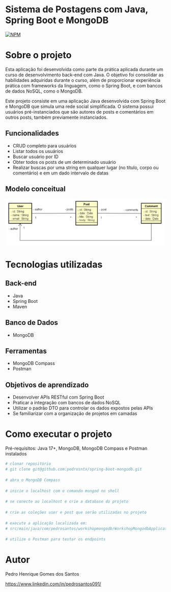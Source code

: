 # Sistema de Postagens com Java, Spring Boot e MongoDB
[![NPM](https://img.shields.io/npm/l/react)](https://github.com/pedrosntx/spring-boot-mongodb/blob/main/LICENSE) 

# Sobre o projeto

Esta aplicação foi desenvolvida como parte da prática aplicada durante um curso de desenvolvimento back-end com Java. O objetivo foi consolidar as habilidades adquiridas durante o curso, além de proporcionar experiência prática com frameworks da linguagem, como o Spring Boot, e com bancos de dados NoSQL, como o MongoDB.

Este projeto consiste em uma aplicação Java desenvolvida com Spring Boot e MongoDB que simula uma rede social simplificada. O sistema possui usuários pré-instanciados que são autores de posts e comentários em outros posts, também previamente instanciados.

## Funcionalidades
- CRUD completo para usuários
- Listar todos os usuários
- Buscar usuário por ID
- Obter todos os posts de um determinado usuário
- Realizar buscas por uma string em qualquer lugar (no título, corpo ou comentário) e em um dado intervalo de datas

## Modelo conceitual
![Modelo Conceitual](https://github.com/pedrosntx/assets/blob/main/springboot-mongodb-workshop/modelo-conceitual.png)

# Tecnologias utilizadas
## Back-end
- Java
- Spring Boot
- Maven

## Banco de Dados
- MongoDB

## Ferramentas
- MongoDB Compass
- Postman

## Objetivos de aprendizado
- Desenvolver APIs RESTful com Spring Boot
- Praticar a integração com bancos de dados NoSQL
- Utilizar o padrão DTO para controlar os dados expostos pelas APIs
- Se familiarizar com a organização de projetos em camadas

# Como executar o projeto

Pré-requisitos: Java 17+, MongoDB, MongoDB Compass e Postman instalados

```bash
# clonar repositório
# git clone git@github.com:pedrosntx/spring-boot-mongodb.git

# abra o MongoDB Compass

# inicie o localhost com o comando mongod no shell

# se conecte ao localhost e crie a database do projeto

# crie as coleções user e post que serão utilizadas no projeto

# execute a aplicação localizada em:
# src/main/java/com/pedrosantos/workshopmongodb/WorkshopMongodbApplication.java

# utilize o Postman para testar os endpoints
```

# Autor

Pedro Henrique Gomes dos Santos

https://www.linkedin.com/in/pedrosantos091/


